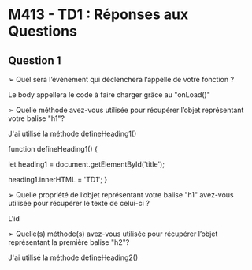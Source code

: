 # M413 - TD1 : Réponses aux Questions

## Question 1

<p>➢ Quel sera l’évènement qui déclenchera l’appelle de votre fonction ?</p>
<p>Le body appellera le code à faire charger grâce au "onLoad()"</p> 

<p>➢ Quelle méthode avez-vous utilisée pour récupérer l’objet représentant votre balise "h1"?</p>
<p>J'ai utilisé la méthode defineHeading1()</p>
<p>function defineHeading1() { </p>
<p>	let heading1 = document.getElementById('title'); </p>
<p>	heading1.innerHTML = 'TD1'; }</p>

<p>➢ Quelle propriété de l’objet représentant votre balise "h1" avez-vous utilisée pour récupérer le texte de celui-ci ?</p>
<p>L'id </p>

<p>➢ Quelle(s) méthode(s) avez-vous utilisée pour récupérer l’objet représentant la première balise "h2"?</p>
<p>J'ai utilisé la méthode defineHeading2()</p>